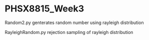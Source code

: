 # PHSX8815_Week3
Random2.py
genterates random number using rayleigh distribution

RayleighRandom.py
rejection sampling of rayleigh distribution
